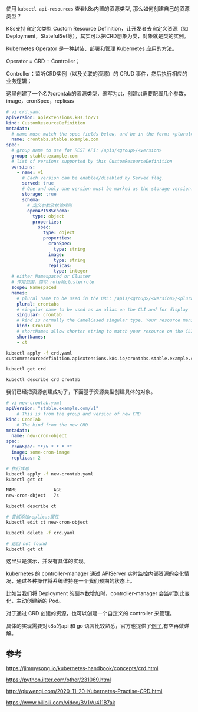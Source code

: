 使用 `kubectl api-resources` 查看k8s内置的资源类型, 那么如何创建自己的资源类型？

K8s支持自定义类型 Custom Resource Definition，让开发者去自定义资源（如Deployment，StatefulSet等），其实可以把CRD想象为类，对象就是类的实例。

Kubernetes Operator 是一种封装、部署和管理 Kubernetes 应用的方法。

Operator = CRD + Controller；

Controller：监听CRD实例（以及关联的资源）的 CRUD 事件，然后执行相应的业务逻辑；

这里创建了一个名为crontab的资源类型，缩写为ct，创建ct需要配置几个参数，image，cronSpec，replicas


```yaml
# vi crd.yaml
apiVersion: apiextensions.k8s.io/v1
kind: CustomResourceDefinition
metadata:
  # name must match the spec fields below, and be in the form: <plural>.<group>
  name: crontabs.stable.example.com
spec:
  # group name to use for REST API: /apis/<group>/<version>
  group: stable.example.com
  # list of versions supported by this CustomResourceDefinition
  versions:
    - name: v1
      # Each version can be enabled/disabled by Served flag.
      served: true
      # One and only one version must be marked as the storage version.
      storage: true
      schema:
        # 定义参数及校验规则
        openAPIV3Schema:
          type: object
          properties:
            spec:
              type: object
              properties:
                cronSpec:
                  type: string
                image:
                  type: string
                replicas:
                  type: integer
  # either Namespaced or Cluster
  # 作用范围，类似 role和clusterrole
  scope: Namespaced
  names:
    # plural name to be used in the URL: /apis/<group>/<version>/<plural>
    plural: crontabs
    # singular name to be used as an alias on the CLI and for display
    singular: crontab
    # kind is normally the CamelCased singular type. Your resource manifests use this. 
    kind: CronTab
    # shortNames allow shorter string to match your resource on the CLI
    shortNames:
    - ct
```    

```bash
kubectl apply -f crd.yaml
customresourcedefinition.apiextensions.k8s.io/crontabs.stable.example.com created

kubectl get crd

kubectl describe crd crontab
``` 


我们已经把资源创建成功了，下面基于资源类型创建具体的对象。


```yaml
# vi new-crontab.yaml
apiVersion: "stable.example.com/v1"
    # This is from the group and version of new CRD
kind: CronTab
    # The kind from the new CRD
metadata:
  name: new-cron-object
spec:
  cronSpec: "*/5 * * * *"
  image: some-cron-image
  replicas: 2
```

```bash
# 执行成功
kubectl apply -f new-crontab.yaml
kubectl get ct

NAME              AGE
new-cron-object   7s

kubectl describe ct

# 尝试添加replicas属性
kubectl edit ct new-cron-object

kubectl delete -f crd.yaml

# 返回 not found
kubectl get ct
```

这里只是演示，并没有具体的实现。

kubernetes 的 controller-manager 通过 APIServer 实时监控内部资源的变化情况，通过各种操作将系统维持在一个我们预期的状态上。

比如当我们将 Deployment 的副本数增加时，controller-manager 会监听到此变化，主动创建新的 Pod。

对于通过 CRD 创建的资源，也可以创建一个自定义的 controller 来管理。

具体的实现需要对k8s的api 和 go 语言比较熟悉，官方也提供了[例子](https://github.com/kubernetes/sample-controller),有空再做详解。


## 参考

https://jimmysong.io/kubernetes-handbook/concepts/crd.html

https://python.iitter.com/other/231069.html

http://qiuwenqi.com/2020-11-20-Kubernetes-Practise-CRD.html

https://www.bilibili.com/video/BV1Vu411B7ak
